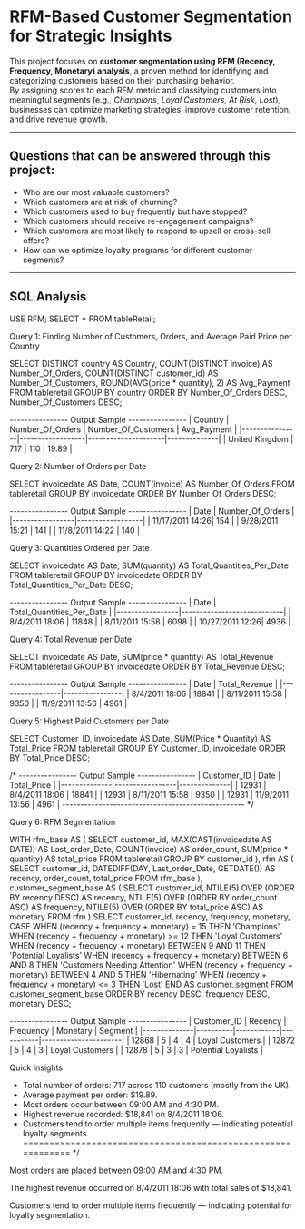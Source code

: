 # RFM-Based Customer Segmentation for Strategic Insights

This project focuses on **customer segmentation using RFM (Recency, Frequency, Monetary) analysis**, a proven method for identifying and categorizing customers based on their purchasing behavior.  
By assigning scores to each RFM metric and classifying customers into meaningful segments (e.g., *Champions*, *Loyal Customers*, *At Risk*, *Lost*), businesses can optimize marketing strategies, improve customer retention, and drive revenue growth.

---

##  Questions that can be answered through this project:
- Who are our most valuable customers?  
- Which customers are at risk of churning?  
- Which customers used to buy frequently but have stopped?  
- Which customers should receive re-engagement campaigns?  
- Which customers are most likely to respond to upsell or cross-sell offers?  
- How can we optimize loyalty programs for different customer segments?  

---

##  SQL Analysis

USE RFM;
SELECT * FROM tableRetail;


  Query 1: Finding Number of Customers, Orders, and Average Paid Price per Country


SELECT DISTINCT country AS Country,
       COUNT(DISTINCT invoice) AS Number_Of_Orders,
       COUNT(DISTINCT customer_id) AS Number_Of_Customers,
       ROUND(AVG(price * quantity), 2) AS Avg_Payment
FROM tableretail
GROUP BY country
ORDER BY Number_Of_Orders DESC, Number_Of_Customers DESC;

 ---------------- Output Sample ----------------
| Country        | Number_Of_Orders | Number_Of_Customers | Avg_Payment |
|----------------|------------------|---------------------|--------------|
| United Kingdom | 717              | 110                 | 19.89        |



  Query 2: Number of Orders per Date

SELECT invoicedate AS Date,
       COUNT(invoice) AS Number_Of_Orders
FROM tableretail
GROUP BY invoicedate
ORDER BY Number_Of_Orders DESC;

---------------- Output Sample ----------------
| Date            | Number_Of_Orders |
|-----------------|------------------|
| 11/17/2011 14:26| 154              |
| 9/28/2011 15:21 | 141              |
| 11/8/2011 14:22 | 140              |


  Query 3: Quantities Ordered per Date


SELECT invoicedate AS Date,
       SUM(quantity) AS Total_Quantities_Per_Date
FROM tableretail
GROUP BY invoicedate
ORDER BY Total_Quantities_Per_Date DESC;

 ---------------- Output Sample ----------------
| Date            | Total_Quantities_Per_Date |
|-----------------|----------------------------|
| 8/4/2011 18:06  | 11848                     |
| 8/11/2011 15:58 | 6098                      |
| 10/27/2011 12:26| 4936                      |


  Query 4: Total Revenue per Date


SELECT invoicedate AS Date,
       SUM(price * quantity) AS Total_Revenue
FROM tableretail
GROUP BY invoicedate
ORDER BY Total_Revenue DESC;

 ---------------- Output Sample ----------------
| Date            | Total_Revenue |
|-----------------|----------------|
| 8/4/2011 18:06  | 18841          |
| 8/11/2011 15:58 | 9350           |
| 11/9/2011 13:56 | 4961           |




  Query 5: Highest Paid Customers per Date


SELECT Customer_ID,
       invoicedate AS Date,
       SUM(Price * Quantity) AS Total_Price
FROM tableretail
GROUP BY Customer_ID, invoicedate
ORDER BY Total_Price DESC;

/* ---------------- Output Sample ----------------
| Customer_ID | Date            | Total_Price |
|--------------|-----------------|--------------|
| 12931        | 8/4/2011 18:06  | 18841        |
| 12931        | 8/11/2011 15:58 | 9350         |
| 12931        | 11/9/2011 13:56 | 4961         |
-------------------------------------------------- */


  Query 6: RFM Segmentation


WITH rfm_base AS (
    SELECT 
        customer_id,
        MAX(CAST(invoicedate AS DATE)) AS Last_order_Date,
        COUNT(invoice) AS order_count,
        SUM(price * quantity) AS total_price
    FROM tableretail
    GROUP BY customer_id
),
rfm AS (
    SELECT 
        customer_id,
        DATEDIFF(DAY, Last_order_Date, GETDATE()) AS recency,
        order_count,
        total_price
    FROM rfm_base
),
customer_segment_base AS (
    SELECT 
        customer_id,
        NTILE(5) OVER (ORDER BY recency DESC) AS recency,
        NTILE(5) OVER (ORDER BY order_count ASC) AS frequency,
        NTILE(5) OVER (ORDER BY total_price ASC) AS monetary
    FROM rfm
)
SELECT 
    customer_id,
    recency,
    frequency,
    monetary,
    CASE 
        WHEN (recency + frequency + monetary) = 15 THEN 'Champions'
        WHEN (recency + frequency + monetary) >= 12 THEN 'Loyal Customers'
        WHEN (recency + frequency + monetary) BETWEEN 9 AND 11 THEN 'Potential Loyalists'
        WHEN (recency + frequency + monetary) BETWEEN 6 AND 8 THEN 'Customers Needing Attention'
        WHEN (recency + frequency + monetary) BETWEEN 4 AND 5 THEN 'Hibernating'
        WHEN (recency + frequency + monetary) <= 3 THEN 'Lost'
    END AS customer_segment
FROM customer_segment_base
ORDER BY recency DESC, frequency DESC, monetary DESC;

 ---------------- Output Sample ----------------
| Customer_ID | Recency | Frequency | Monetary | Segment              |
|--------------|----------|------------|-----------|----------------------|
| 12868        | 5        | 4          | 4         | Loyal Customers      |
| 12872        | 5        | 4          | 3         | Loyal Customers      |
| 12878        | 5        | 3          | 3         | Potential Loyalists  |



  Quick Insights


- Total number of orders: 717 across 110 customers (mostly from the UK).
- Average payment per order: $19.89.
- Most orders occur between 09:00 AM and 4:30 PM.
- Highest revenue recorded: $18,841 on 8/4/2011 18:06.
- Customers tend to order multiple items frequently — indicating potential loyalty segments.
============================================================ */


Most orders are placed between 09:00 AM and 4:30 PM.

The highest revenue occurred on 8/4/2011 18:06 with total sales of $18,841.

Customers tend to order multiple items frequently — indicating potential for loyalty segmentation.

